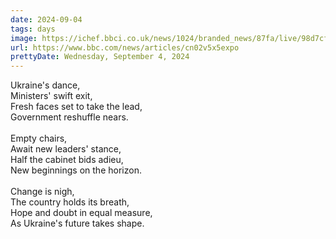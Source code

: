 ```yaml
---
date: 2024-09-04
tags: days
image: https://ichef.bbci.co.uk/news/1024/branded_news/87fa/live/98d7cff0-6a46-11ef-bd4a-4fab9ce70dbc.png
url: https://www.bbc.com/news/articles/cn02v5x5expo
prettyDate: Wednesday, September 4, 2024
---
```

Ukraine's dance,<br>Ministers' swift exit,<br>Fresh faces set to take the lead,<br>Government reshuffle nears.<br><br>Empty chairs,<br>Await new leaders' stance,<br>Half the cabinet bids adieu,<br>New beginnings on the horizon.<br><br>Change is nigh,<br>The country holds its breath,<br>Hope and doubt in equal measure,<br>As Ukraine's future takes shape.